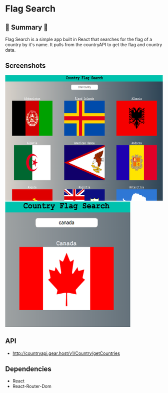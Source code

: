 # Flag Search

## :round_pushpin: Summary :round_pushpin:

Flag Search is a simple app built in React that searches for the flag of a country by it's name.  It pulls from the countryAPI to get the flag and country data.    

## Screenshots
<img src="https://github.com/chrisliew/flag-search/blob/master/docs/1.png" height="400px" width="1200px">
<img src="https://github.com/chrisliew/flag-search/blob/master/docs/2.png" height="400px" width="400px">


## API

* http://countryapi.gear.host/v1/Country/getCountries 

## Dependencies

* React
* React-Router-Dom


